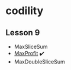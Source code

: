 # codility

## Lesson 9
* MaxSliceSum
* [MaxProfit](https://app.codility.com/programmers/lessons/9-maximum_slice_problem/max_profit/) :heavy_check_mark:
* MaxDoubleSliceSum
